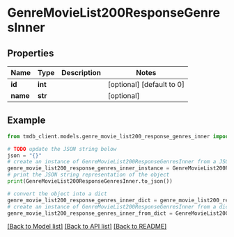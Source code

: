 # GenreMovieList200ResponseGenresInner


## Properties

Name | Type | Description | Notes
------------ | ------------- | ------------- | -------------
**id** | **int** |  | [optional] [default to 0]
**name** | **str** |  | [optional] 

## Example

```python
from tmdb_client.models.genre_movie_list200_response_genres_inner import GenreMovieList200ResponseGenresInner

# TODO update the JSON string below
json = "{}"
# create an instance of GenreMovieList200ResponseGenresInner from a JSON string
genre_movie_list200_response_genres_inner_instance = GenreMovieList200ResponseGenresInner.from_json(json)
# print the JSON string representation of the object
print(GenreMovieList200ResponseGenresInner.to_json())

# convert the object into a dict
genre_movie_list200_response_genres_inner_dict = genre_movie_list200_response_genres_inner_instance.to_dict()
# create an instance of GenreMovieList200ResponseGenresInner from a dict
genre_movie_list200_response_genres_inner_from_dict = GenreMovieList200ResponseGenresInner.from_dict(genre_movie_list200_response_genres_inner_dict)
```
[[Back to Model list]](../README.md#documentation-for-models) [[Back to API list]](../README.md#documentation-for-api-endpoints) [[Back to README]](../README.md)


